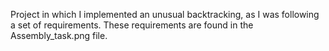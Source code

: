 Project in which I implemented an unusual backtracking, as I was following a set of requirements. These requirements are found in the Assembly_task.png file. 

